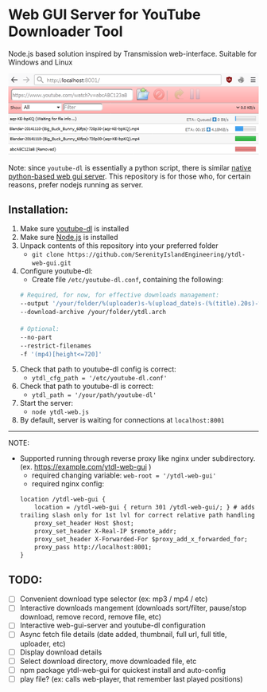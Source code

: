 # Web GUI Server for YouTube Downloader Tool
Node.js based solution inspired by Transmission web-interface. Suitable for Windows and Linux

![sample](sample_screen.png)

Note: since `youtube-dl` is essentially a python script, there is similar [native python-based web gui server](https://github.com/d0u9/youtube-dl-webui). This repository is for those who, for certain reasons, prefer nodejs running as server.

## Installation:
1. Make sure [youtube-dl](https://youtube-dl.org) is installed
2. Make sure [Node.js](https://nodejs.org) is installed
3. Unpack contents of this repository into your preferred folder 
	- `git clone https://github.com/SerenityIslandEngineering/ytdl-web-gui.git`
4. Configure youtube-dl:
 	- Create file `/etc/youtube-dl.conf`, containing the following:
	```bash
	# Required, for now, for effective downloads management:
	--output '/your/folder/%(uploader)s-%(upload_date)s-(%(title).20s)-%(height)dp%(fps)d-(%(id)s).%(ext)s'
	--download-archive /your/folder/ytdl.arch

	# Optional:
	--no-part
	--restrict-filenames
	-f '(mp4)[height<=720]'
	```
5. Check that path to youtube-dl config is correct:
	- `ytdl_cfg_path = '/etc/youtube-dl.conf'` 
6. Check that path to youtube-dl is correct:
	- `ytdl_path = '/your/path/youtube-dl'` 
7. Start the server:
	- `node ytdl-web.js`
8. By default, server is waiting for connections at `localhost:8001`

---
NOTE: 
- Supported running through reverse proxy like nginx under subdirectory. (ex. https://example.com/ytdl-web-gui )
	- required changing variable: `web-root = '/ytdl-web-gui'`
	- required nginx config: 
	```nginx
	location /ytdl-web-gui {
		location = /ytdl-web-gui { return 301 /ytdl-web-gui/; } # adds trailing slash only for 1st lvl for correct relative path handling
		proxy_set_header Host $host;
		proxy_set_header X-Real-IP $remote_addr;
		proxy_set_header X-Forwarded-For $proxy_add_x_forwarded_for;
		proxy_pass http://localhost:8001;
	}
	```


## TODO:
- [ ] Convenient download type selector (ex: mp3 / mp4 / etc)
- [ ] Interactive downloads mangement (downloads sort/filter, pause/stop download, remove record, remove file, etc)
- [ ] Interactive web-gui-server and youtube-dl configuration
- [ ] Async fetch file details (date added, thumbnail, full url, full title, uploader, etc)
- [ ] Display download details
- [ ] Select download directory, move downloaded file, etc
- [ ] npm package ytdl-web-gui for quickest install and auto-config
- [ ] play file? (ex: calls web-player, that remember last played positions)
